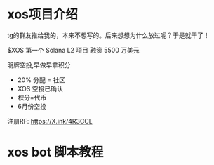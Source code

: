 # xos项目介绍
tg的群友推给我的，本来不想写的。后来想想为什么放过呢？于是就干了！

$XOS 第一个 Solana L2 项目  融资 5500 万美元

明牌空投,早做早拿积分
- 20% 分配 = 社区
- XOS 空投已确认
- 积分=代币
- 6月份空投

注册RF: https://X.ink/4R3CCL

# xos bot 脚本教程

